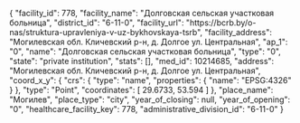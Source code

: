 {
    "facility_id": 778,
    "facility_name": "Долговская сельская участковая больница",
    "district_id": "6-11-0",
    "facility_url": "https:\/\/bcrb.by\/o-nas\/struktura-upravleniya-v-uz-bykhovskaya-tsrb",
    "facility_address": "Могилевская обл. Кличевский р-н, д. Долгое ул. Центральная",
    "ap_1": "0",
    "name": "Долговская сельская участковая больница",
    "type": "0",
    "state": "private institution",
    "stats": [],
    "med_id": 10214685,
    "address": "Могилевская обл. Кличевский р-н, д. Долгое ул. Центральная",
    "coord_x_y": {
        "crs": {
            "type": "name",
            "properties": {
                "name": "EPSG:4326"
            }
        },
        "type": "Point",
        "coordinates": [
            29.6733,
            53.594
        ]
    },
    "place_name": "Могилев",
    "place_type": "city",
    "year_of_closing": null,
    "year_of_opening": "0",
    "healthcare_facility_key": 778,
    "administrative_division_id": "6-11-0"
}